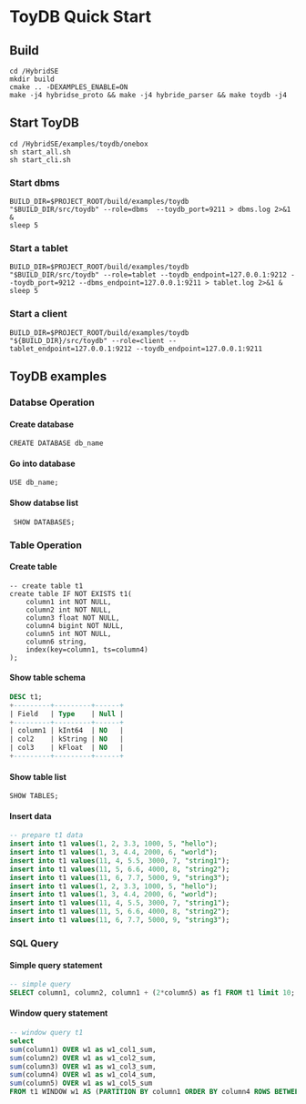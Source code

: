 # ToyDB Quick Start

## Build

```shell
cd /HybridSE
mkdir build 
cmake .. -DEXAMPLES_ENABLE=ON 
make -j4 hybridse_proto && make -j4 hybride_parser && make toydb -j4
```

## Start ToyDB

```shell
cd /HybridSE/examples/toydb/onebox
sh start_all.sh
sh start_cli.sh
```

### Start dbms

```shell script
BUILD_DIR=$PROJECT_ROOT/build/examples/toydb
"$BUILD_DIR/src/toydb" --role=dbms  --toydb_port=9211 > dbms.log 2>&1 &
sleep 5
```

### Start a tablet

```shell script
BUILD_DIR=$PROJECT_ROOT/build/examples/toydb
"$BUILD_DIR/src/toydb" --role=tablet --toydb_endpoint=127.0.0.1:9212 --toydb_port=9212 --dbms_endpoint=127.0.0.1:9211 > tablet.log 2>&1 &
sleep 5
```
### Start a client

```shell
BUILD_DIR=$PROJECT_ROOT/build/examples/toydb
"${BUILD_DIR}/src/toydb" --role=client --tablet_endpoint=127.0.0.1:9212 --toydb_endpoint=127.0.0.1:9211
```


## ToyDB examples

### Databse Operation
#### Create database

```mysql
CREATE DATABASE db_name
```

#### Go into database

```MYSQL
USE db_name;
```

#### Show databse list 

```mysql
 SHOW DATABASES;
```

### Table  Operation

#### Create table

```mysql
-- create table t1
create table IF NOT EXISTS t1(
    column1 int NOT NULL,
    column2 int NOT NULL,
    column3 float NOT NULL,
    column4 bigint NOT NULL,
    column5 int NOT NULL,
    column6 string,
    index(key=column1, ts=column4)
);
```

#### Show table schema

```SQL
DESC t1;
+---------+---------+------+
| Field   | Type    | Null |
+---------+---------+------+
| column1 | kInt64  | NO   |
| col2    | kString | NO   |
| col3    | kFloat  | NO   |
+---------+---------+------+
```

#### Show table list 

```mysql
SHOW TABLES;
```

#### Insert data

```SQL
-- prepare t1 data 
insert into t1 values(1, 2, 3.3, 1000, 5, "hello");
insert into t1 values(1, 3, 4.4, 2000, 6, "world");
insert into t1 values(11, 4, 5.5, 3000, 7, "string1");
insert into t1 values(11, 5, 6.6, 4000, 8, "string2");
insert into t1 values(11, 6, 7.7, 5000, 9, "string3");
insert into t1 values(1, 2, 3.3, 1000, 5, "hello");
insert into t1 values(1, 3, 4.4, 2000, 6, "world");
insert into t1 values(11, 4, 5.5, 3000, 7, "string1");
insert into t1 values(11, 5, 6.6, 4000, 8, "string2");
insert into t1 values(11, 6, 7.7, 5000, 9, "string3");
```

### SQL Query

#### Simple query statement
```sql
-- simple query 
SELECT column1, column2, column1 + (2*column5) as f1 FROM t1 limit 10;
```

#### Window query statement

```sql
-- window query t1
select
sum(column1) OVER w1 as w1_col1_sum, 
sum(column2) OVER w1 as w1_col2_sum, 
sum(column3) OVER w1 as w1_col3_sum, 
sum(column4) OVER w1 as w1_col4_sum, 
sum(column5) OVER w1 as w1_col5_sum 
FROM t1 WINDOW w1 AS (PARTITION BY column1 ORDER BY column4 ROWS BETWEEN 3000 PRECEDING AND CURRENT ROW) limit 100;

```
